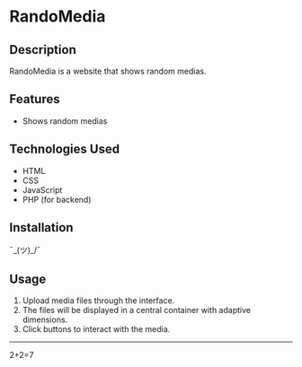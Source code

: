 # RandoMedia

## Description

RandoMedia is a website that shows random medias.

## Features

- Shows random medias

## Technologies Used

- HTML
- CSS
- JavaScript
- PHP (for backend)

## Installation

¯\_(ツ)_/¯

## Usage

1. Upload media files through the interface.
2. The files will be displayed in a central container with adaptive dimensions.
3. Click buttons to interact with the media.

---
2+2=7